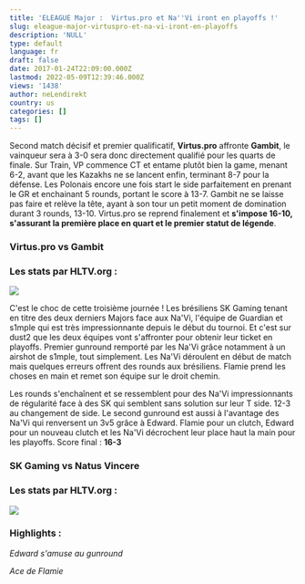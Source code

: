 ```yaml
---
title: 'ELEAGUE Major :  Virtus.pro et Na''Vi iront en playoffs !'
slug: eleague-major-virtuspro-et-na-vi-iront-en-playoffs
description: 'NULL'
type: default
language: fr
draft: false
date: 2017-01-24T22:09:00.000Z
lastmod: 2022-05-09T12:39:46.000Z
views: '1438'
author: neLendirekt
country: us
categories: []
tags: []
---
```

Second match décisif et premier qualificatif, **Virtus.pro** affronte **Gambit**, le vainqueur sera à 3-0 sera donc directement qualifié pour les quarts de finale. Sur Train, VP commence CT et entame plutôt bien la game, menant 6-2, avant que les Kazakhs ne se lancent enfin, terminant 8-7 pour la défense. Les Polonais encore une fois start le side parfaitement en prenant le GR et enchainant 5 rounds, portant le score à 13-7\. Gambit ne se laisse pas faire et relève la tête, ayant à son tour un petit moment de domination durant 3 rounds, 13-10\. Virtus.pro se reprend finalement et **s'impose 16-10, s'assurant la première place en quart et le premier statut de légende**.

### Virtus.pro vs Gambit

### Les stats par HLTV.org :   
  
_![](/storage/images/5887b2363f62c27a742007b0fd0314b0c4d72947e9ffbpng.png)_ 

C'est le choc de cette troisième journée ! Les brésiliens SK Gaming tenant en titre des deux derniers Majors face aux Na'Vi, l'équipe de Guardian et s1mple qui est très impressionnante depuis le début du tournoi. Et c'est sur dust2 que les deux équipes vont s'affronter pour obtenir leur ticket en playoffs. Premier gunround remporté par les Na'Vi grâce notamment à un airshot de s1mple, tout simplement. Les Na'Vi déroulent en début de match mais quelques erreurs offrent des rounds aux brésiliens. Flamie prend les choses en main et remet son équipe sur le droit chemin. 

Les rounds s'enchaînent et se ressemblent pour des Na'Vi impressionnants de régularité face à des SK qui semblent sans solution sur leur T side. 12-3 au changement de side. Le second gunround est aussi à l'avantage des Na'Vi qui renversent un 3v5 grâce à Edward. Flamie pour un clutch, Edward pour un nouveau clutch et les Na'Vi décrochent leur place haut la main pour les playoffs. Score final : **16-3**

### SK Gaming vs  Natus Vincere  

### Les stats par HLTV.org : 

![](/storage/images/5887d074589fb_ss2017-01-24at110826png.png)

### Highlights : 

_Edward s'amuse au gunround_  

_Ace de Flamie_   
